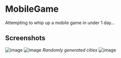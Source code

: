 # MobileGame
 Attempting to whip up a mobile game in under 1 day...

## Screenshots

![image](https://github.com/JawherBenjeddou/MobileGame/assets/102749041/f28fbfe3-ea24-4a38-a661-dc6a72352963)
![image](https://github.com/JawherBenjeddou/MobileGame/assets/102749041/4b2aae48-c2b6-412b-bc2e-afed0c576cf9)
*Randomly generated cities*
![image](https://github.com/JawherBenjeddou/MobileGame/assets/102749041/3a4e5e80-b6d0-4813-b4a1-f07bae9198ab)
